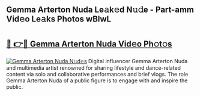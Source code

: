 ## Gemma Arterton Nuda Le𝚊k𝚎d N𝚞𝚍e - Part-amm Vid𝚎o Le𝚊ks Photos wBlwL

# <h2><a href="http://fbchkv.evod.top/?m=Gemma+Arterton+Nuda">🔗 👉🔴 Gemma Arterton Nuda Vid𝚎o Ph𝚘t𝚘s</a></h2>

[![Gemma Arterton Nuda N𝚞d𝚎s](https://i.imgur.com/8V9OHl7.gif)](http://fbchkv.evod.top/?m=Gemma+Arterton+Nuda)
Digital influencer Gemma Arterton Nuda and multimedia artist renowned for sharing lifestyle and dance-related content via solo and collaborative performances and brief vlogs. The role Gemma Arterton Nuda of a public figure is to engage with and inspire the public. 

